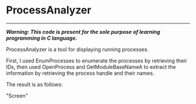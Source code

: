 # ProcessAnalyzer
____

***Warning: This code is present for the sole purpose of learning programming in C language.***

ProcessAnalyzer is a tool for displaying running processes.

First, I used EnumProcesses to enumerate the processes by retrieving their IDs, then used OpenProcess and GetModuleBaseNameA to extract the information by retrieving the process handle and their names.

The result is as follows:

"Screen"
